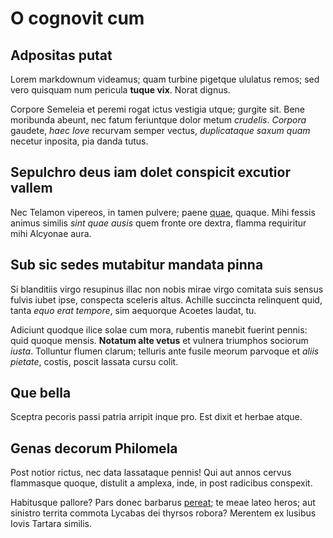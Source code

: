 # O cognovit cum

## Adpositas putat

Lorem markdownum videamus; quam turbine pigetque ululatus remos; sed vero
quisquam num pericula **tuque vix**. Norat dignus.

Corpore Semeleia et peremi rogat ictus vestigia utque; gurgite sit. Bene
moribunda abeunt, nec fatum feriuntque dolor metum *crudelis*. *Corpora*
gaudete, *haec Iove* recurvam semper vectus, *duplicataque saxum quam* necetur
inposita, pia danda tutus.

## Sepulchro deus iam dolet conspicit excutior vallem

Nec Telamon vipereos, in tamen pulvere; paene
[quae](http://membranaet.net/nec-fugat.html), quaque. Mihi fessis animus similis
*sint quae ausis* quem fronte ore dextra, flamma requiritur mihi Alcyonae aura.

## Sub sic sedes mutabitur mandata pinna

Si blanditiis virgo resupinus illac non nobis mirae virgo comitata suis sensus
fulvis iubet ipse, conspecta sceleris altus. Achille succincta relinquent quid,
tanta *equo erat tempore*, sim aequorque Acoetes laudat, tu.

Adiciunt quodque ilice solae cum mora, rubentis manebit fuerint pennis: quid
quoque mensis. **Notatum alte vetus** et vulnera triumphos sociorum *iusta*.
Tolluntur flumen clarum; telluris ante fusile meorum parvoque et *aliis
pietate*, costis, poscit lassata cursu colit.

## Que bella

Sceptra pecoris passi patria arripit inque pro. Est dixit et herbae atque.

## Genas decorum Philomela

Post notior rictus, nec data lassataque pennis! Qui aut annos cervus flammasque
quoque, distulit a amplexa, inde, in post radicibus conspexit.

Habitusque pallore? Pars donec barbarus
[pereat](http://et.net/ferens-liceret.html); te meae lateo heros; aut sinistro
territa commota Lycabas dei thyrsos robora? Merentem ex lusibus Iovis Tartara
similis.
